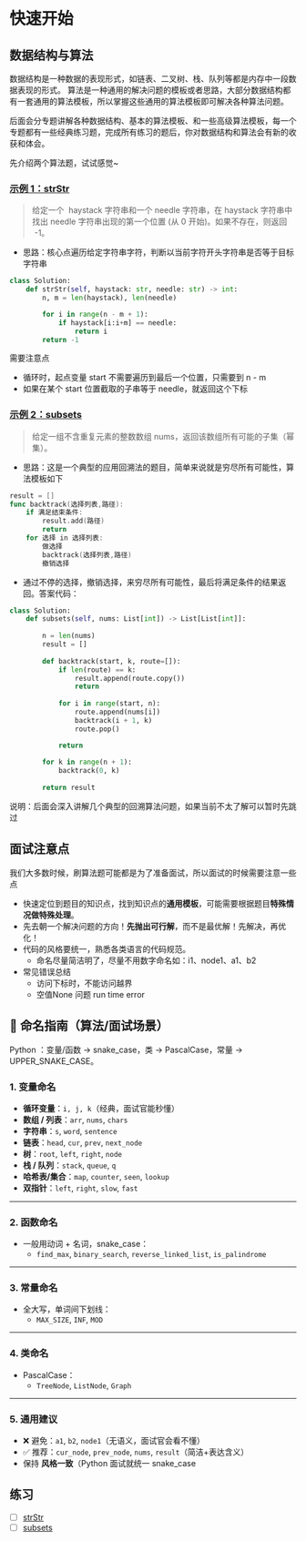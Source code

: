 # 快速开始

## 数据结构与算法

数据结构是一种数据的表现形式，如链表、二叉树、栈、队列等都是内存中一段数据表现的形式。
算法是一种通用的解决问题的模板或者思路，大部分数据结构都有一套通用的算法模板，所以掌握这些通用的算法模板即可解决各种算法问题。

后面会分专题讲解各种数据结构、基本的算法模板、和一些高级算法模板，每一个专题都有一些经典练习题，完成所有练习的题后，你对数据结构和算法会有新的收获和体会。

先介绍两个算法题，试试感觉~

### [示例 1：strStr](https://leetcode-cn.com/problems/implement-strstr/)

> 给定一个  haystack 字符串和一个 needle 字符串，在 haystack 字符串中找出 needle 字符串出现的第一个位置 (从 0 开始)。如果不存在，则返回  -1。

- 思路：核心点遍历给定字符串字符，判断以当前字符开头字符串是否等于目标字符串

```Python
class Solution:
    def strStr(self, haystack: str, needle: str) -> int:
        n, m = len(haystack), len(needle)

        for i in range(n - m + 1):
            if haystack[i:i+m] == needle:
                return i
        return -1
```

需要注意点

- 循环时，起点变量 start 不需要遍历到最后一个位置，只需要到 n - m
- 如果在某个 start 位置截取的子串等于 needle，就返回这个下标

### [示例 2：subsets](https://leetcode-cn.com/problems/subsets/)

> 给定一组不含重复元素的整数数组 nums，返回该数组所有可能的子集（幂集）。

- 思路：这是一个典型的应用回溯法的题目，简单来说就是穷尽所有可能性，算法模板如下

```go
result = []
func backtrack(选择列表,路径):
    if 满足结束条件:
        result.add(路径)
        return
    for 选择 in 选择列表:
        做选择
        backtrack(选择列表,路径)
        撤销选择
```

- 通过不停的选择，撤销选择，来穷尽所有可能性，最后将满足条件的结果返回。答案代码：

```Python
class Solution:
    def subsets(self, nums: List[int]) -> List[List[int]]:
        
        n = len(nums)
        result = []
        
        def backtrack(start, k, route=[]):
            if len(route) == k:
                result.append(route.copy())
                return
            
            for i in range(start, n):
                route.append(nums[i])
                backtrack(i + 1, k)
                route.pop()

            return
        
        for k in range(n + 1):
            backtrack(0, k)
        
        return result
```

说明：后面会深入讲解几个典型的回溯算法问题，如果当前不太了解可以暂时先跳过

## 面试注意点

我们大多数时候，刷算法题可能都是为了准备面试，所以面试的时候需要注意一些点

- 快速定位到题目的知识点，找到知识点的**通用模板**，可能需要根据题目**特殊情况做特殊处理**。
- 先去朝一个解决问题的方向！**先抛出可行解**，而不是最优解！先解决，再优化！
- 代码的风格要统一，熟悉各类语言的代码规范。
  - 命名尽量简洁明了，尽量不用数字命名如：i1、node1、a1、b2
- 常见错误总结
  - 访问下标时，不能访问越界
  - 空值None 问题 run time error
  
  



## 📖 命名指南（算法/面试场景）

Python ：变量/函数 → snake_case，类 → PascalCase，常量 → UPPER_SNAKE_CASE。

### 1. 变量命名

- **循环变量**：`i, j, k`（经典，面试官能秒懂）
- **数组 / 列表**：`arr`, `nums`, `chars`
- **字符串**：`s`, `word`, `sentence`
- **链表**：`head`, `cur`, `prev`, `next_node`
- **树**：`root`, `left`, `right`, `node`
- **栈 / 队列**：`stack`, `queue`, `q`
- **哈希表/集合**：`map`, `counter`, `seen`, `lookup`
- **双指针**：`left`, `right`, `slow`, `fast`

------

### 2. 函数命名

- 一般用动词 + 名词，snake_case：
  - `find_max`, `binary_search`, `reverse_linked_list`, `is_palindrome`

------

### 3. 常量命名

- 全大写，单词间下划线：
  - `MAX_SIZE`, `INF`, `MOD`

------

### 4. 类命名

- PascalCase：
  - `TreeNode`, `ListNode`, `Graph`

------

### 5. 通用建议

- ❌ 避免：`a1`, `b2`, `node1`（无语义，面试官会看不懂）
- ✅ 推荐：`cur_node`, `prev_node`, `nums`, `result`（简洁+表达含义）
- 保持 **风格一致**（Python 面试就统一 snake_case

## 练习

- [ ] [strStr](https://leetcode-cn.com/problems/implement-strstr/)
- [ ] [subsets](https://leetcode-cn.com/problems/subsets/)
